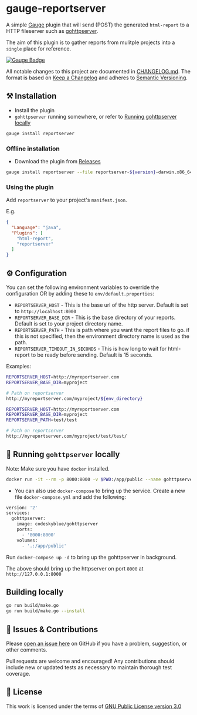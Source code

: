 # gauge-reportserver

A simple [Gauge](https://gauge.org/) plugin that will send (POST) the generated `html-report` to a HTTP fileserver such as [gohttpserver](https://github.com/codeskyblue/gohttpserver).

The aim of this plugin is to gather reports from mulitple projects into a `single` place for reference.

[![Gauge Badge](https://gauge.org/Gauge_Badge.svg)](https://gauge.org)

All notable changes to this project are documented in [CHANGELOG.md](CHANGELOG.md).
The format is based on [Keep a Changelog](http://keepachangelog.com/en/1.0.0/)
and adheres to [Semantic Versioning](http://semver.org/spec/v2.0.0.html).

## :hammer_and_pick: Installation

* Install the plugin
* `gohttpserver` running somewhere, or refer to [Running gohttpserver locally](#electric_plug-running-gohttpserver-locally)

```sh
gauge install reportserver
```

### Offline installation

* Download the plugin from [Releases](../../releases)

```sh
gauge install reportserver --file reportserver-${version}-darwin.x86_64.zip
```

### Using the plugin

Add `reportserver` to your project's `manifest.json`.

E.g.

```json
{
  "Language": "java",
  "Plugins": [
    "html-report",
    "reportserver"
  ]
}
```

## :gear: Configuration

You can set the following environment variables to override the configuration OR by adding these to `env/default.properties`:

- `REPORTSERVER_HOST` - This is the base url of the http server. Default is set to `http://localhost:8000`
- `REPORTSERVER_BASE_DIR` - This is the base directory of your reports. Default is set to your project directory name.
- `REPORTSERVER_PATH` - This is path where you want the report files to go. if this is not specified, then the environment directory name is used as the path.
- `REPORTSERVER_TIMEOUT_IN_SECONDS` - This is how long to wait for html-report to be ready before sending. Default is 15 seconds.

Examples:

```sh
REPORTSERVER_HOST=http://myreportserver.com
REPORTSERVER_BASE_DIR=myproject

# Path on reportserver
http://myreportserver.com/myproject/${env_directory}

REPORTSERVER_HOST=http://myreportserver.com
REPORTSERVER_BASE_DIR=myproject
REPORTSERVER_PATH=test/test

# Path on reportserver
http://myreportserver.com/myproject/test/test/
```

## :electric_plug: Running `gohttpserver` locally

Note: Make sure you have `docker` installed.

```bash
docker run -it --rm -p 8000:8000 -v $PWD:/app/public --name gohttpserver codeskyblue/gohttpserver
```

* You can also use `docker-compose` to bring up the service. Create a new file `docker-compose.yml` and add the following:

```sh
version: '2'
services:
  gohttpserver:
    image: codeskyblue/gohttpserver
    ports:
      - '8000:8000'
    volumes:
      - '.:/app/public'
```

Run `docker-compose up -d` to bring up the gohttpserver in background.

The above should bring up the httpserver on port `8000` at `http://127.0.0.1:8000`

## Building locally

```bash
go run build/make.go
go run build/make.go --install
```

## :wave: Issues & Contributions

Please [open an issue here](../../issues) on GitHub if you have a problem, suggestion, or other comments.

Pull requests are welcome and encouraged! Any contributions should include new or updated tests as necessary to maintain thorough test coverage.

## :scroll: License

This work is licensed under the terms of [GNU Public License version 3.0](http://www.gnu.org/licenses/gpl-3.0.txt)
